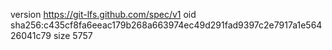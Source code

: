 version https://git-lfs.github.com/spec/v1
oid sha256:c435cf8fa6eeac179b268a663974ec49d291fad9397c2e7917a1e56426041c79
size 5757
